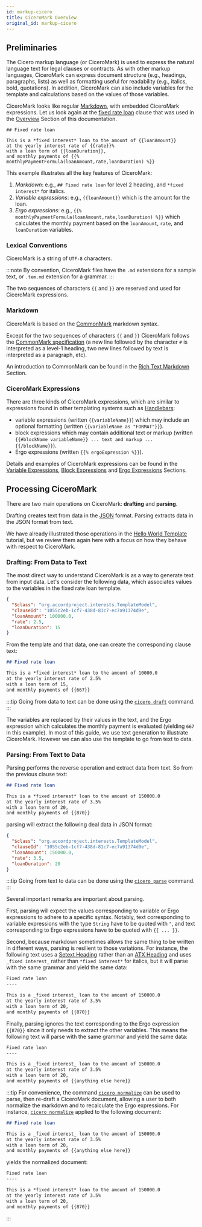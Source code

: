 ```yaml
---
id: markup-cicero
title: CiceroMark Overview
original_id: markup-cicero
---
```


## Preliminaries

The Cicero markup language (or CiceroMark) is used to express the natural language text for legal clauses or contracts. As with other markup languages, CiceroMark can express document structure (e.g., headings, paragraphs, lists) as well as formatting useful for readability (e.g., italics, bold, quotations). In addition, CiceroMark can also include variables for the template and calculations based on the values of those variables.

CiceroMark looks like regular [Markdown](https://en.wikipedia.org/wiki/Markdown), with embedded CiceroMark expressions. Let us look again at the [fixed rate loan](https://templates.accordproject.org/fixed-interests-static@0.2.0.html) clause that was used in the [Overview](accordproject) Section of this documentation.

```tem
## Fixed rate loan

This is a *fixed interest* loan to the amount of {{loanAmount}}
at the yearly interest rate of {{rate}}%
with a loan term of {{loanDuration}},
and monthly payments of {{% monthlyPaymentFormula(loanAmount,rate,loanDuration) %}}
```

This example illustrates all the key features of CiceroMark:
1. _Markdown_: e.g., `## Fixed rate loan` for level 2 heading, and `*fixed interest*` for italics.
2. _Variable expressions_: e.g., `{{loanAmount}}` which is the amount for the loan.
3. _Ergo expressions_: e.g., `{{% monthlyPaymentFormula(loanAmount,rate,loanDuration) %}}` which calculates the monthly payment based on the `loanAmount`, `rate`, and `loanDuration` variables.

### Lexical Conventions

CiceroMark is a string of `UTF-8` characters.

:::note
By convention, CiceroMark files have the `.md` extensions for a sample text, or `.tem.md` extension for a grammar.
:::

The two sequences of characters `{{` and `}}` are reserved and used for CiceroMark expressions.

### Markdown

CiceroMark is based on the [CommonMark](https://commonmark.org) markdown syntax.

Except for the two sequences of characters `{{` and `}}` CiceroMark follows the [CommonMark specification](https://spec.commonmark.org/0.29/) (a new line followed by the character `#` is interpreted as a level-1 heading, two new lines followed by text is interpreted as a paragraph, etc).

An introduction to CommonMark can be found in the [Rich Text Markdown](markup-commonmark) Section.

### CiceroMark Expressions

There are three kinds of CiceroMark expressions, which are similar to expressions found in other templating systems such as [Handlebars](https://handlebarsjs.com):
- variable expressions (written `{{variableName}}`) which may include an optional formatting (written `{{variableName as "FORMAT"}}`).
- block expressions which may contain additional text or markup (written `{{#blockName variableName}} ... text and markup ... {{/blockName}}`).
- Ergo expressions (written `{{% ergoExpression %}}`).

Details and examples of CiceroMark expressions can be found in the [Variable Expressions](markup-variables), [Block Expressions](markup-blocks) and [Ergo Expressions](markup-ergo) Sections.

## Processing CiceroMark

There are two main operations on CiceroMark: **drafting** and **parsing**.

Drafting creates text from data in the [JSON](http://json.org) format. Parsing extracts data in the JSON format from text.

We have already illustrated those operations in the [Hello World Template](started-hello) tutorial, but we review them again here with a focus on how they behave with respect to CiceroMark.

### Drafting: From Data to Text

The most direct way to understand CiceroMark is as a way to generate text from input data. Let's consider the following data, which associates values to the variables in the fixed rate loan template.
```json
{
  "$class": "org.accordproject.interests.TemplateModel",
  "clauseId": "1055c2eb-1cf7-438d-81c7-ec7a91374d9e",
  "loanAmount": 100000.0,
  "rate": 2.5,
  "loanDuration": 15
}
```

From the template and that data, one can create the corresponding clause text:

```md
## Fixed rate loan

This is a *fixed interest* loan to the amount of 10000.0
at the yearly interest rate of 2.5%
with a loan term of 15,
and monthly payments of {{667}}
```

:::tip
Going from data to text can be done using the [`cicero draft`](cicero-cli.html#cicero-draft) command.
:::

The variables are replaced by their values in the text, and the Ergo expression which calculates the monthly payment is evaluated (yielding `667` in this example). In most of this guide, we use text generation to illustrate CiceroMark. However we can also use the template to go from text to data.

### Parsing: From Text to Data

Parsing performs the reverse operation and extract data from text. So from the previous clause text:

```md
## Fixed rate loan

This is a *fixed interest* loan to the amount of 150000.0
at the yearly interest rate of 3.5%
with a loan term of 20,
and monthly payments of {{870}}
```

parsing will extract the following deal data in JSON format:
```json
{
  "$class": "org.accordproject.interests.TemplateModel",
  "clauseId": "1055c2eb-1cf7-438d-81c7-ec7a91374d9e",
  "loanAmount": 150000.0,
  "rate": 3.5,
  "loanDuration": 20
}
```

:::tip
Going from text to data can be done using the [`cicero parse`](cicero-cli.html#cicero-parse) command.
:::

Several important remarks are important about parsing.

First, parsing will expect the values corresponding to variable or Ergo expressions to adhere to a specific syntax. Notably, text corresponding to variable expressions with the type `String` have to be quoted with `"`, and text corresponding to Ergo expressions have to be quoted with `{{ ... }}`.

Second, because markdown sometimes allows the same thing to be written in different ways, parsing is resilient to those variations. For instance, the following text uses a [Setext Heading](https://spec.commonmark.org/0.29/#setext-headings) rather than an [ATX Heading](https://spec.commonmark.org/0.29/#atx-headings) and uses `_fixed interest_` rather than `*fixed interest*` for italics, but it will parse with the same grammar and yield the same data:
```md
Fixed rate loan
----

This is a _fixed interest_ loan to the amount of 150000.0
at the yearly interest rate of 3.5%
with a loan term of 20,
and monthly payments of {{870}}
```

Finally, parsing ignores the text corresponding to the Ergo expression `{{870}}` since it only needs to extract the other variables. This means the following text will parse with the same grammar and yield the same data:
```md
Fixed rate loan
----

This is a _fixed interest_ loan to the amount of 150000.0
at the yearly interest rate of 3.5%
with a loan term of 20,
and monthly payments of {{anything else here}}
```

:::tip
For convenience, the command [`cicero normalize`](cicero-cli.html#cicero-normalize) can be used to parse, then re-draft a CiceroMark document, allowing a user to both normalize the markdown and to recalculate the Ergo expressions. For instance, [`cicero normalize`](cicero-cli.html#cicero-normalize) applied to the following document:
```md
## Fixed rate loan

This is a _fixed interest_ loan to the amount of 150000.0
at the yearly interest rate of 3.5%
with a loan term of 20,
and monthly payments of {{anything else here}}
```
yields the normalized document:
```md
Fixed rate loan
----

This is a *fixed interest* loan to the amount of 150000.0
at the yearly interest rate of 3.5%
with a loan term of 20,
and monthly payments of {{870}}
```
:::